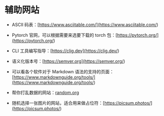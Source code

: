 # 辅助网站
- ASCII 码表：[https://www.asciitable.com/](<https://www.asciitable.com/>)

- Pytorch 官网，可以根据需要来选要下载的 torch 包：[https://pytorch.org/](<https://pytorch.org/>)

- CLI 工具编写指导：[https://clig.dev](<https://clig.dev/>)

- 语义化版本号：[https://semver.org](<https://semver.org/>)

- 可以看各个软件对于 Markdown 语法的支持的页面：[https://www.markdownguide.org/tools/](<https://www.markdownguide.org/tools/>)

- 帮你打乱数据的网站：[random.org](<random.org>)

- 随机选择一张图片的网站，适合用来做占位符：[https://picsum.photos/](<https://picsum.photos/>)

<p id="dkjjiawJbeq9P22JP81bpQ">



</p>
